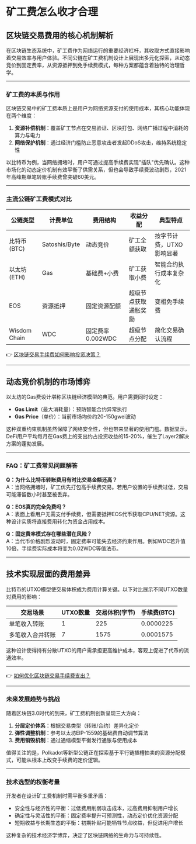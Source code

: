 # 矿工费怎么收才合理

## 区块链交易费用的核心机制解析

在区块链生态系统中，矿工费作为网络运行的重要经济杠杆，其收取方式直接影响着交易效率与用户体验。不同公链在矿工费机制设计上展现出多元化探索，从动态竞价到固定费率，从资源抵押到免手续费模式，每种方案都蕴含着独特的治理哲学。

---

### 矿工费的本质与作用

区块链交易中的矿工费本质上是用户为网络资源支付的使用成本，其核心功能体现在两个维度：

1. **资源补偿机制**：覆盖矿工节点在交易验证、区块打包、网络广播过程中消耗的算力与电力
2. **网络保护机制**：通过经济门槛防止恶意攻击者发起DDoS攻击，维持系统稳定性

以比特币为例，当网络拥堵时，用户可通过提高手续费实现"插队"优先确认。这种市场化的动态定价机制有效平衡了供需关系，但也会导致手续费波动剧烈，2021年高峰期单笔转账手续费曾突破60美元。

---

### 主流公链矿工费模式对比

| 公链类型       | 计费单位 | 费用结构          | 收益分配          | 典型特点                  |
|----------------|----------|-------------------|-------------------|---------------------------|
| 比特币(BTC)    | Satoshis/Byte | 动态竞价          | 矿工全额获取      | 按字节计费，UTXO影响显著  |
| 以太坊(ETH)    | Gas      | 基础费+小费       | 矿工获取小费      | 智能合约执行成本复杂化    |
| EOS            | 资源抵押 | 固定资源配额      | 超级节点获取通胀奖励 | 变相免手续费              |
| Wisdom Chain   | WDC      | 固定费率0.002WDC  | 超级节点分配      | 简化交易确认流程          |

👉 [区块链交易手续费如何影响投资决策？](https://bit.ly/okx_welcome)

---

## 动态竞价机制的市场博弈

以太坊的Gas费设计堪称区块链经济模型的典范。用户需要同时设定：
- **Gas Limit**（最大消耗量）：预防智能合约异常执行
- **Gas Price**（单价）：当前市场均价约20-150gwei波动

这种双重约束机制虽然保障了网络安全性，但也带来显著的使用门槛。数据显示，DeFi用户平均每月在Gas费上的支出约占投资收益的15-20%，催生了Layer2解决方案的蓬勃发展。

---

### FAQ：矿工费常见问题解答

**Q：为什么比特币转账费用有时比交易金额还高？**  
A：当网络拥堵时，矿工优先打包高手续费交易。若用户设置的手续费过低，交易可能滞留数小时甚至被丢弃。

**Q：EOS真的完全免费吗？**  
A：表面上看用户无需支付手续费，但需要抵押EOS代币获取CPU/NET资源。这种设计实质将直接费用转化为资金占用成本。

**Q：固定费率模式存在哪些潜在风险？**  
A：当代币价格剧烈波动时，固定费率可能失去经济约束作用。例如WDC若升值10倍，手续费实际成本将变为0.02WDC等值法币。

---

## 技术实现层面的费用差异

比特币的UTXO模型使交易体积成为费用计算关键。以下对比展示不同UTXO数量对费用的影响：

| 交易场景         | UTXO数量 | 交易体积(字节) | 手续费(BTC) |
|------------------|----------|----------------|-------------|
| 单笔收入转账     | 1        | 225            | 0.0000225   |
| 多笔收入合并转账 | 7        | 1575           | 0.0001575   |

这种设计使得持有分散UTXO的用户需承担更高维护成本，客观上促进了代币的流通效率。

---

👉 [如何优化区块链交易手续费支出？](https://bit.ly/okx_welcome)

---

### 未来发展趋势与挑战

随着区块链3.0时代的到来，矿工费机制创新呈现三大方向：
1. **分层定价体系**：根据交易类型（转账/合约）差异化定价
2. **弹性调整机制**：参考以太坊EIP-1559的基础费自动调节算法
3. **费用销毁机制**：通过通缩模型平衡发行通胀与使用成本

值得关注的是，Polkadot等新型公链正在探索基于平行链插槽拍卖的资源分配模式，可能从根本上改变手续费的定价逻辑。

---

### 技术选型的权衡考量

开发者在设计矿工费机制时需平衡多重矛盾：
- 安全性与经济性的平衡：过低费用削弱攻击成本，过高费用抑制用户增长
- 确定性与灵活性的平衡：固定费率提升可预测性，动态定价优化资源分配
- 短期收益与长期生态的平衡：初期补贴可能牺牲节点收益，但促进用户增长

这种复杂的技术经济学博弈，决定了区块链网络的生命力与可持续性。
